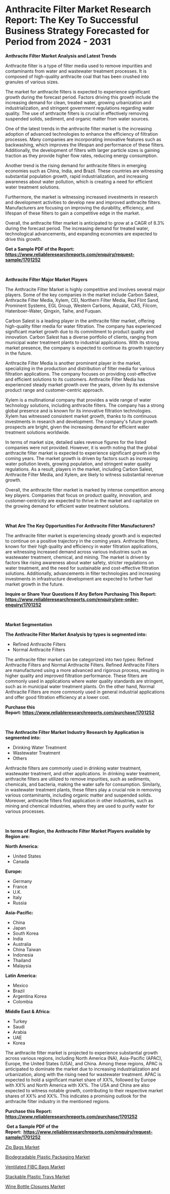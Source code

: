 <p><h1>Anthracite Filter Market Research Report: The Key To Successful Business Strategy Forecasted for Period from 2024 - 2031</h1></p><p><strong>Anthracite Filter Market Analysis and Latest Trends</strong></p>
<p><p>Anthracite filter is a type of filter media used to remove impurities and contaminants from water and wastewater treatment processes. It is composed of high-quality anthracite coal that has been crushed into granules of various sizes.</p><p>The market for anthracite filters is expected to experience significant growth during the forecast period. Factors driving this growth include the increasing demand for clean, treated water, growing urbanization and industrialization, and stringent government regulations regarding water quality. The use of anthracite filters is crucial in effectively removing suspended solids, sediment, and organic matter from water sources.</p><p>One of the latest trends in the anthracite filter market is the increasing adoption of advanced technologies to enhance the efficiency of filtration processes. Many companies are incorporating innovative features such as backwashing, which improves the lifespan and performance of these filters. Additionally, the development of filters with larger particle sizes is gaining traction as they provide higher flow rates, reducing energy consumption.</p><p>Another trend is the rising demand for anthracite filters in emerging economies such as China, India, and Brazil. These countries are witnessing substantial population growth, rapid industrialization, and increasing awareness about water pollution, which is creating a need for efficient water treatment solutions.</p><p>Furthermore, the market is witnessing increased investments in research and development activities to develop new and improved anthracite filters. Manufacturers are focusing on improving the durability, efficiency, and lifespan of these filters to gain a competitive edge in the market.</p><p>Overall, the anthracite filter market is anticipated to grow at a CAGR of 8.3% during the forecast period. The increasing demand for treated water, technological advancements, and expanding economies are expected to drive this growth.</p></p>
<p><strong>Get a Sample PDF of the Report:&nbsp; <a href="https://www.reliableresearchreports.com/enquiry/request-sample/1701252">https://www.reliableresearchreports.com/enquiry/request-sample/1701252</a></strong></p>
<p>&nbsp;</p>
<p><strong>Anthracite Filter Major Market Players</strong></p>
<p><p>The Anthracite Filter Market is highly competitive and involves several major players. Some of the key companies in the market include Carbon Salest, Anthracite Filter Media, Xylem, CEI, Northern Filter Media, Red Flint Sand, Prominent Systems, EGL Group, Western Carbons, Aqualat, CAS, Filcom, Hatenboer-Water, Qingxin, Taihe, and Fuquan.</p><p>Carbon Salest is a leading player in the anthracite filter market, offering high-quality filter media for water filtration. The company has experienced significant market growth due to its commitment to product quality and innovation. Carbon Salest has a diverse portfolio of clients, ranging from municipal water treatment plants to industrial applications. With its strong market presence, the company is expected to continue its growth trajectory in the future.</p><p>Anthracite Filter Media is another prominent player in the market, specializing in the production and distribution of filter media for various filtration applications. The company focuses on providing cost-effective and efficient solutions to its customers. Anthracite Filter Media has experienced steady market growth over the years, driven by its extensive product range and customer-centric approach.</p><p>Xylem is a multinational company that provides a wide range of water technology solutions, including anthracite filters. The company has a strong global presence and is known for its innovative filtration technologies. Xylem has witnessed consistent market growth, thanks to its continuous investments in research and development. The company's future growth prospects are bright, given the increasing demand for efficient water treatment solutions worldwide.</p><p>In terms of market size, detailed sales revenue figures for the listed companies were not provided. However, it is worth noting that the global anthracite filter market is expected to experience significant growth in the coming years. The market growth is driven by factors such as increasing water pollution levels, growing population, and stringent water quality regulations. As a result, players in the market, including Carbon Salest, Anthracite Filter Media, and Xylem, are likely to witness substantial revenue growth.</p><p>Overall, the anthracite filter market is marked by intense competition among key players. Companies that focus on product quality, innovation, and customer-centricity are expected to thrive in the market and capitalize on the growing demand for efficient water treatment solutions.</p></p>
<p>&nbsp;</p>
<p><strong>What Are The Key Opportunities For Anthracite Filter Manufacturers?</strong></p>
<p><p>The anthracite filter market is experiencing steady growth and is expected to continue on a positive trajectory in the coming years. Anthracite filters, known for their high quality and efficiency in water filtration applications, are witnessing increased demand across various industries such as wastewater treatment, chemical, and mining. The market is driven by factors like rising awareness about water safety, stricter regulations on water treatment, and the need for sustainable and cost-effective filtration solutions. Additionally, advancements in filter technologies and increasing investments in infrastructure development are expected to further fuel market growth in the future.</p></p>
<p><strong>Inquire or Share Your Questions If Any Before Purchasing This Report: <a href="https://www.reliableresearchreports.com/enquiry/pre-order-enquiry/1701252">https://www.reliableresearchreports.com/enquiry/pre-order-enquiry/1701252</a></strong></p>
<p>&nbsp;</p>
<p><strong>Market Segmentation</strong></p>
<p><strong>The Anthracite Filter Market Analysis by types is segmented into:</strong></p>
<p><ul><li>Refined Anthracite Filters</li><li>Normal Anthracite Filters</li></ul></p>
<p><p>The anthracite filter market can be categorized into two types: Refined Anthracite Filters and Normal Anthracite Filters. Refined Anthracite Filters are manufactured using a more advanced and rigorous process, resulting in higher quality and improved filtration performance. These filters are commonly used in applications where water quality standards are stringent, such as in municipal water treatment plants. On the other hand, Normal Anthracite Filters are more commonly used in general industrial applications and offer good filtration efficiency at a lower cost.</p></p>
<p><strong>Purchase this Report:&nbsp;<a href="https://www.reliableresearchreports.com/purchase/1701252">https://www.reliableresearchreports.com/purchase/1701252</a></strong></p>
<p>&nbsp;</p>
<p><strong>The Anthracite Filter Market Industry Research by Application is segmented into:</strong></p>
<p><ul><li>Drinking Water Treatment</li><li>Wastewater Treatment</li><li>Others</li></ul></p>
<p><p>Anthracite filters are commonly used in drinking water treatment, wastewater treatment, and other applications. In drinking water treatment, anthracite filters are utilized to remove impurities, such as sediments, chemicals, and bacteria, making the water safe for consumption. Similarly, in wastewater treatment plants, these filters play a crucial role in removing various contaminants, including organic matter and suspended solids. Moreover, anthracite filters find application in other industries, such as mining and chemical industries, where they are used to purify water for various processes.</p></p>
<p>&nbsp;</p>
<p><strong>In terms of Region, the Anthracite Filter Market Players available by Region are:</strong></p>
<p>
    <p> <strong> North America: </strong>
        <ul>
            <li>United States</li>
            <li>Canada</li>
        </ul>
        </p> 
    <p> <strong> Europe: </strong>
        <ul>
            <li>Germany</li>
            <li>France</li>
            <li>U.K.</li>
            <li>Italy</li>
            <li>Russia</li>
        </ul>
        </p> 
    <p> <strong> Asia-Pacific: </strong>
        <ul>
            <li>China</li>
            <li>Japan</li>
            <li>South Korea</li>
            <li>India</li>
            <li>Australia</li>
            <li>China Taiwan</li>
            <li>Indonesia</li>
            <li>Thailand</li>
            <li>Malaysia</li>
        </ul>
        </p> 
    <p> <strong> Latin America: </strong>
        <ul>
            <li>Mexico</li>
            <li>Brazil</li>
            <li>Argentina Korea</li>
            <li>Colombia</li>
        </ul>
        </p> 
    <p> <strong> Middle East & Africa: </strong>
        <ul>
            <li>Turkey</li>
            <li>Saudi</li>
            <li>Arabia</li>
            <li>UAE</li>
            <li>Korea</li>
        </ul>
    </p>
    </p>
<p><p>The anthracite filter market is projected to experience substantial growth across various regions, including North America (NA), Asia-Pacific (APAC), Europe, the United States (USA), and China. Among these regions, APAC is anticipated to dominate the market due to increasing industrialization and urbanization, along with the rising need for wastewater treatment. APAC is expected to hold a significant market share of XX%, followed by Europe with XX% and North America with XX%. The USA and China are also expected to witness notable growth, contributing to their respective market shares of XX% and XX%. This indicates a promising outlook for the anthracite filter industry in the mentioned regions.</p></p>
<p><strong>Purchase this Report: <a href="https://www.reliableresearchreports.com/purchase/1701252">https://www.reliableresearchreports.com/purchase/1701252</a></strong></p>
<p>&nbsp;<strong>Get a Sample PDF of the Report:&nbsp;&nbsp;<a href="https://www.reliableresearchreports.com/enquiry/request-sample/1701252">https://www.reliableresearchreports.com/enquiry/request-sample/1701252</a></strong></p>
<p><strong></strong></p>
<p><p><a href="https://medium.com/@joycelucas56/zip-bags-market-size-market-outlook-and-market-forecast-2023-to-2030-587de73b2eaf">Zip Bags Market</a></p><p><a href="https://medium.com/@joycelucas56/biodegradable-plastic-packaging-market-furnishes-information-on-market-share-market-trends-and-5c0b95fa9c84">Biodegradable Plastic Packaging Market</a></p><p><a href="https://medium.com/@joycelucas56/ventilated-fibc-bags-market-insights-into-market-cagr-market-trends-and-growth-strategies-b972080c35c5">Ventilated FIBC Bags Market</a></p><p><a href="https://medium.com/@joycelucas56/stackable-plastic-trays-market-share-evolution-and-market-growth-trends-2023-2030-7f2fe25f8018">Stackable Plastic Trays Market</a></p><p><a href="https://medium.com/@joycelucas56/wine-bottle-closures-market-trends-forecast-and-competitive-analysis-to-2030-c6f5ec3ba4cc">Wine Bottle Closures Market</a></p></p>